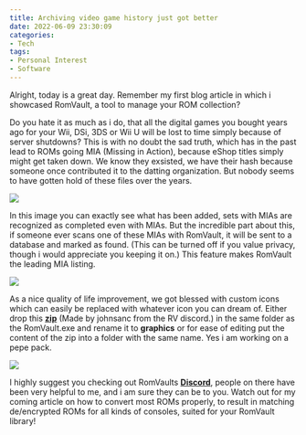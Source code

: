 ```yaml
---
title: Archiving video game history just got better
date: 2022-06-09 23:30:09
categories:
- Tech
tags:
- Personal Interest
- Software
---
```

Alright, today is a great day. Remember my first blog article in which i showcased RomVault, a tool to manage your ROM collection?

Do you hate it as much as i do, that all the digital games you bought years ago for your Wii, DSi, 3DS or Wii U will be lost to time simply because of server shutdowns?
This is with no doubt the sad truth, which has in the past lead to ROMs going MIA (Missing in Action), because eShop titles simply might get taken down. We know they exsisted, we have their hash because someone once contributed it to the datting organization. But nobody seems to have gotten hold of these files over the years.

![](/assets/09-06-22/romvault-mia.png)

In this image you can exactly see what has been added, sets with MIAs are recognized as completed even with MIAs. But the incredible part about this, if someone ever scans one of these MIAs with RomVault, it will be sent to a database and marked as found. (This can be turned off if you value privacy, though i would appreciate you keeping it on.) This feature makes RomVault the leading MIA listing.

![](/assets/09-06-22/romvault-mia.png)

As a nice quality of life improvement, we got blessed with custom icons which can easily be replaced with whatever icon you can dream of. Either drop this [**zip**](/assets/09-06-22/graphics-accessible.zip) (Made by johnsanc from the RV discord.) in the same folder as the RomVault.exe and rename it to **graphics** or for ease of editing put the content of the zip into a folder with the same name. Yes i am working on a pepe pack.

![](/assets/09-06-22/pepe-love.gif)

I highly suggest you checking out RomVaults [**Discord**](https://discord.gg/fVJQPA8), people on there have been very helpful to me, and i am sure they can be to you.
Watch out for my coming article on how to convert most ROMs properly, to result in matching de/encrypted ROMs for all kinds of consoles, suited for your RomVault library!